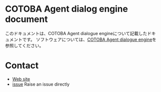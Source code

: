 # COTOBA Agent dialog engine document

このドキュメントは、COTOBA Agent dialogue engineについて記載したドキュメントです。
ソフトウェアについては、[COTOBA Agent dialogue engine](https://github.com/cotobadesign/cotoba-agent-oss/)を参照してください。  

# Contact
* [Web site](https://cotoba.net)  
* [issue](https://github.com/cotobadesign/cotoba-agent-oss/issues) Raise an issue directly  
